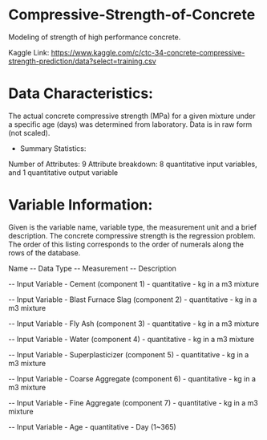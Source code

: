 # Compressive-Strength-of-Concrete
Modeling of strength of high performance concrete.

Kaggle Link: https://www.kaggle.com/c/ctc-34-concrete-compressive-strength-prediction/data?select=training.csv

# Data Characteristics:

The actual concrete compressive strength (MPa) for a given mixture under a
specific age (days) was determined from laboratory. Data is in raw form (not scaled).

- Summary Statistics:

Number of Attributes: 9
Attribute breakdown: 8 quantitative input variables, and 1 quantitative output variable

# Variable Information:

Given is the variable name, variable type, the measurement unit and a brief description.
The concrete compressive strength is the regression problem. The order of this listing
corresponds to the order of numerals along the rows of the database.

Name -- Data Type -- Measurement -- Description

-- Input Variable - Cement (component 1) - quantitative - kg in a m3 mixture 

-- Input Variable - Blast Furnace Slag (component 2) - quantitative - kg in a m3 mixture 

-- Input Variable - Fly Ash (component 3) - quantitative - kg in a m3 mixture 

-- Input Variable - Water (component 4) - quantitative - kg in a m3 mixture 

-- Input Variable - Superplasticizer (component 5) - quantitative - kg in a m3 mixture 

-- Input Variable - Coarse Aggregate (component 6) - quantitative - kg in a m3 mixture 

-- Input Variable - Fine Aggregate (component 7) - quantitative - kg in a m3 mixture 

-- Input Variable - Age - quantitative - Day (1~365) 
